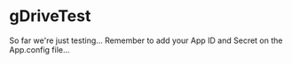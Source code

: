 gDriveTest
==========

So far we're just testing... Remember to add your App ID and Secret on the App.config file...